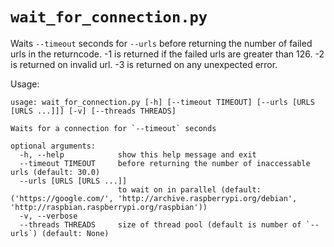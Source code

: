 # `wait_for_connection.py`



Waits `--timeout` seconds for `--urls` before returning the number of failed
urls in the returncode. -1 is returned if the failed urls are greater than 126.
-2 is returned on invalid url. -3 is returned on any unexpected error.

Usage:

```
usage: wait_for_connection.py [-h] [--timeout TIMEOUT] [--urls [URLS [URLS ...]]] [-v] [--threads THREADS]

Waits for a connection for `--timeout` seconds

optional arguments:
  -h, --help            show this help message and exit
  --timeout TIMEOUT     before returning the number of inaccessable urls (default: 30.0)
  --urls [URLS [URLS ...]]
                        to wait on in parallel (default: ('https://google.com/', 'http://archive.raspberrypi.org/debian', 'http://raspbian.raspberrypi.org/raspbian'))
  -v, --verbose
  --threads THREADS     size of thread pool (default is number of `--urls`) (default: None)
```